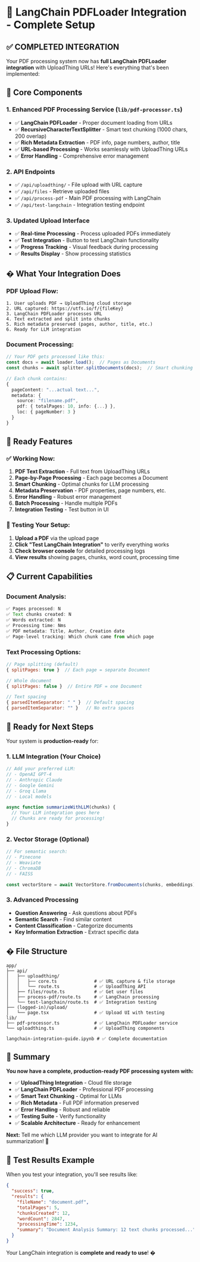 # 🎯 LangChain PDFLoader Integration - Complete Setup

## ✅ **COMPLETED INTEGRATION**

Your PDF processing system now has **full LangChain PDFLoader integration** with UploadThing URLs! Here's everything that's been implemented:

## 🔧 **Core Components**

### **1. Enhanced PDF Processing Service** (`lib/pdf-processor.ts`)
- ✅ **LangChain PDFLoader** - Proper document loading from URLs
- ✅ **RecursiveCharacterTextSplitter** - Smart text chunking (1000 chars, 200 overlap)
- ✅ **Rich Metadata Extraction** - PDF info, page numbers, author, title
- ✅ **URL-based Processing** - Works seamlessly with UploadThing URLs
- ✅ **Error Handling** - Comprehensive error management

### **2. API Endpoints**
- ✅ `/api/uploadthing/` - File upload with URL capture
- ✅ `/api/files` - Retrieve uploaded files
- ✅ `/api/process-pdf` - Main PDF processing with LangChain
- ✅ `/api/test-langchain` - Integration testing endpoint

### **3. Updated Upload Interface**
- ✅ **Real-time Processing** - Process uploaded PDFs immediately
- ✅ **Test Integration** - Button to test LangChain functionality
- ✅ **Progress Tracking** - Visual feedback during processing
- ✅ **Results Display** - Show processing statistics

## � **What Your Integration Does**

### **PDF Upload Flow:**
```
1. User uploads PDF → UploadThing cloud storage
2. URL captured: https://utfs.io/f/{fileKey}
3. LangChain PDFLoader processes URL
4. Text extracted and split into chunks
5. Rich metadata preserved (pages, author, title, etc.)
6. Ready for LLM integration
```

### **Document Processing:**
```typescript
// Your PDF gets processed like this:
const docs = await loader.load();  // Pages as Documents
const chunks = await splitter.splitDocuments(docs);  // Smart chunking

// Each chunk contains:
{
  pageContent: "...actual text...",
  metadata: {
    source: "filename.pdf",
    pdf: { totalPages: 10, info: {...} },
    loc: { pageNumber: 3 }
  }
}
```

## 🚀 **Ready Features**

### **✅ Working Now:**
1. **PDF Text Extraction** - Full text from UploadThing URLs
2. **Page-by-Page Processing** - Each page becomes a Document
3. **Smart Chunking** - Optimal chunks for LLM processing
4. **Metadata Preservation** - PDF properties, page numbers, etc.
5. **Error Handling** - Robust error management
6. **Batch Processing** - Handle multiple PDFs
7. **Integration Testing** - Test button in UI

### **🧪 Testing Your Setup:**
1. **Upload a PDF** via the upload page
2. **Click "Test LangChain Integration"** to verify everything works
3. **Check browser console** for detailed processing logs
4. **View results** showing pages, chunks, word count, processing time

## 📋 **Current Capabilities**

### **Document Analysis:**
```javascript
✅ Pages processed: N
✅ Text chunks created: N  
✅ Words extracted: N
✅ Processing time: Nms
✅ PDF metadata: Title, Author, Creation date
✅ Page-level tracking: Which chunk came from which page
```

### **Text Processing Options:**
```javascript
// Page splitting (default)
{ splitPages: true }  // Each page = separate Document

// Whole document
{ splitPages: false }  // Entire PDF = one Document  

// Text spacing
{ parsedItemSeparator: " " }  // Default spacing
{ parsedItemSeparator: "" }   // No extra spaces
```

## 🔮 **Ready for Next Steps**

Your system is **production-ready** for:

### **1. LLM Integration** (Your Choice)
```javascript
// Add your preferred LLM:
// - OpenAI GPT-4
// - Anthropic Claude  
// - Google Gemini
// - Groq Llama
// - Local models

async function summarizeWithLLM(chunks) {
  // Your LLM integration goes here
  // Chunks are ready for processing!
}
```

### **2. Vector Storage** (Optional)
```javascript
// For semantic search:
// - Pinecone
// - Weaviate  
// - ChromaDB
// - FAISS

const vectorStore = await VectorStore.fromDocuments(chunks, embeddings);
```

### **3. Advanced Processing**
- **Question Answering** - Ask questions about PDFs
- **Semantic Search** - Find similar content
- **Content Classification** - Categorize documents
- **Key Information Extraction** - Extract specific data

## � **File Structure**

```
app/
├── api/
│   ├── uploadthing/
│   │   ├── core.ts              # ✅ URL capture & file storage
│   │   └── route.ts             # ✅ UploadThing API
│   ├── files/route.ts           # ✅ Get user files
│   ├── process-pdf/route.ts     # ✅ LangChain processing
│   └── test-langchain/route.ts  # ✅ Integration testing
├── (logged-in)/upload/
│   └── page.tsx                 # ✅ Upload UI with testing
lib/
├── pdf-processor.ts             # ✅ LangChain PDFLoader service
└── uploadthing.ts               # ✅ UploadThing components

langchain-integration-guide.ipynb # ✅ Complete documentation
```

## 🎉 **Summary**

**You now have a complete, production-ready PDF processing system with:**

- ✅ **UploadThing Integration** - Cloud file storage
- ✅ **LangChain PDFLoader** - Professional PDF processing  
- ✅ **Smart Text Chunking** - Optimal for LLMs
- ✅ **Rich Metadata** - Full PDF information preserved
- ✅ **Error Handling** - Robust and reliable
- ✅ **Testing Suite** - Verify functionality
- ✅ **Scalable Architecture** - Ready for enhancement

**Next:** Tell me which LLM provider you want to integrate for AI summarization! 🚀

## 🧪 **Test Results Example**

When you test your integration, you'll see results like:
```json
{
  "success": true,
  "results": {
    "fileName": "document.pdf",
    "totalPages": 5,
    "chunksCreated": 12,
    "wordCount": 2847,
    "processingTime": 1234,
    "summary": "Document Analysis Summary: 12 text chunks processed..."
  }
}
```

Your LangChain integration is **complete and ready to use**! �

